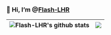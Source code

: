 ### 👋 Hi, I’m @[Flash-LHR](https://github.com/Flash-LHR)

| <img align="center" src="https://github-readme-stats.vercel.app/api?username=Flash-LHR&count_private=true&show_icons=true&hide_border=true" alt="Flash-LHR's github stats" /> | <img align="center" src="https://github-readme-stats.vercel.app/api/top-langs/?username=Flash-LHR&hide=Assembly&layout=compact&hide_border=true" /> |
| ------------- | ------------- |
